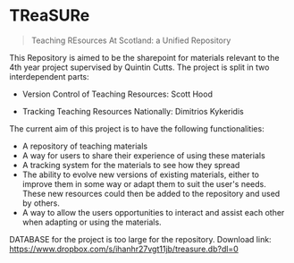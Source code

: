 # TReaSURe
> Teaching REsources At Scotland: a Unified Repository


This Repository is aimed to be the sharepoint for materials relevant to the 4th year project supervised by Quintin Cutts.
The project is split in two interdependent parts:


- Version Control of Teaching Resources: Scott Hood

- Tracking Teaching Resources Nationally: Dimitrios Kykeridis


The current aim of this project is to have the following functionalities:

- A repository of teaching materials
- A way for users to share their experience of using these materials
- A tracking system for the materials to see how they spread
- The ability to evolve new versions of existing materials, either to improve them in some way or adapt them to suit the user's needs.  These new resources could then be added to the repository and used by others.
- A way to allow the users opportunities to interact and assist each other when adapting or using the materials.


DATABASE for the project is too large for the repository. 
Download link: https://www.dropbox.com/s/ihanhr27vgt11jb/treasure.db?dl=0

